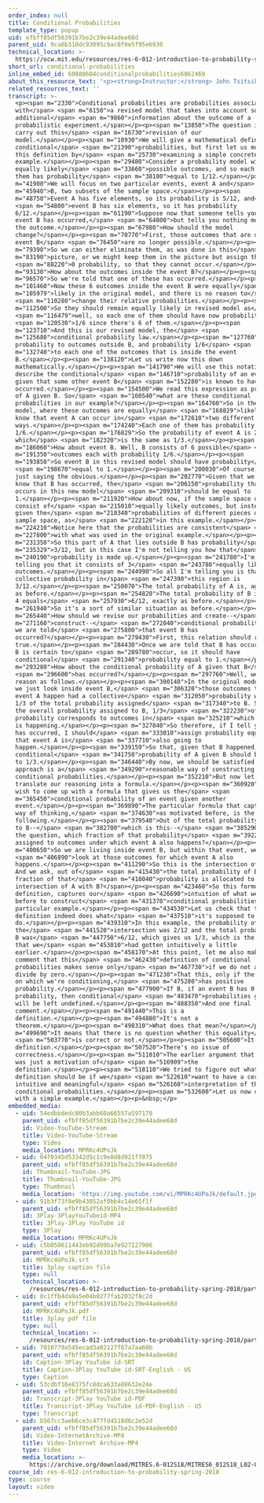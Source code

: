 ```yaml
---
order_index: null
title: Conditional Probabilities
template_type: popup
uid: efbff85df56391b7be2c39e44adee68d
parent_uid: 9ca6b310dc93095c9ac0f0e5f95e6930
technical_location: >-
  https://ocw.mit.edu/resources/res-6-012-introduction-to-probability-spring-2018/part-i-the-fundamentals/conditional-probabilities
short_url: conditional-probabilities
inline_embed_id: 60888684conditionalprobabilities6862469
about_this_resource_text: '<p><strong>Instructor:</strong> John Tsitsiklis</p>'
related_resources_text: ''
transcript: >-
  <p><span m="2330">Conditional probabilities are probabilities associated
  with</span> <span m="6150">a revised model that takes into account some
  additional</span> <span m="9860">information about the outcome of a
  probabilistic experiment.</span></p><p><span m="13850">The question is how to
  carry out this</span> <span m="16730">revision of our
  model.</span></p><p><span m="18930">We will give a mathematical definition of
  conditional</span> <span m="21390">probabilities, but first let us motivate
  this definition by</span> <span m="25730">examining a simple concrete
  example.</span></p><p><span m="29480">Consider a probability model with 12
  equally likely</span> <span m="33660">possible outcomes, and so each one of
  them has probability</span> <span m="38180">equal to 1/12.</span></p><p><span
  m="41900">We will focus on two particular events, event A and</span> <span
  m="45940">B, two subsets of the sample space.</span></p><p><span
  m="48750">Event A has five elements, so its probability is 5/12, and</span>
  <span m="54800">event B has six elements, so it has probability
  6/12.</span></p><p><span m="61190">Suppose now that someone tells you that
  event B has occurred,</span> <span m="64800">but tells you nothing more about
  the outcome.</span></p><p><span m="67980">How should the model
  change?</span></p><p><span m="70770">First, those outcomes that are outside
  event B</span> <span m="76450">are no longer possible.</span></p><p><span
  m="79390">So we can either eliminate them, as was done in this</span> <span
  m="83190">picture, or we might keep them in the picture but assign them</span>
  <span m="88220">0 probability, so that they cannot occur.</span></p><p><span
  m="93130">How about the outcomes inside the event B?</span></p><p><span
  m="96570">So we're told that one of these has occurred.</span></p><p><span
  m="101460">Now these 6 outcomes inside the event B were equally</span> <span
  m="105979">likely in the original model, and there is no reason to</span>
  <span m="110280">change their relative probabilities.</span></p><p><span
  m="112500">So they should remain equally likely in revised model as</span>
  <span m="116479">well, so each one of them should have now probability</span>
  <span m="120530">1/6 since there's 6 of them.</span></p><p><span
  m="123710">And this is our revised model, the</span> <span
  m="125680">conditional probability law.</span></p><p><span m="127760">0
  probability to outcomes outside B, and probability 1/6</span> <span
  m="132740">to each one of the outcomes that is inside the event
  B.</span></p><p><span m="138120">Let us write now this down
  mathematically.</span></p><p><span m="141790">We will use this notation to
  describe the conditional</span> <span m="146710">probability of an event A
  given that some other event B</span> <span m="152280">is known to have
  occurred.</span></p><p><span m="154500">We read this expression as probability
  of A given B. So</span> <span m="160540">what are these conditional
  probabilities in our example?</span></p><p><span m="164760">So in the new
  model, where these outcomes are equally</span> <span m="168829">likely, we
  know that event A can occur in</span> <span m="172610">two different
  ways.</span></p><p><span m="174240">Each one of them has probability
  1/6.</span></p><p><span m="176829">So the probability of event A is 2/6
  which</span> <span m="182320">is the same as 1/3.</span></p><p><span
  m="186060">How about event B. Well, B consists of 6 possible</span> <span
  m="191350">outcomes each with probability 1/6.</span></p><p><span
  m="193850">So event B in this revised model should have probability</span>
  <span m="198670">equal to 1.</span></p><p><span m="200030">Of course, this is
  just saying the obvious.</span></p><p><span m="202770">Given that we already
  know that B has occurred, the</span> <span m="206150">probability that B
  occurs in this new model</span> <span m="209310">should be equal to
  1.</span></p><p><span m="211920">How about now, if the sample space does not
  consist of</span> <span m="215010">equally likely outcomes, but instead we're
  given the</span> <span m="218340">probabilities of different pieces of the
  sample space, as</span> <span m="222120">in this example.</span></p><p><span
  m="224210">Notice here that the probabilities are consistent</span> <span
  m="227800">with what was used in the original example.</span></p><p><span
  m="231350">So this part of A that lies outside B has probability</span> <span
  m="235329">3/12, but in this case I'm not telling you how that</span> <span
  m="240190">probability is made up.</span></p><p><span m="241780">I'm not
  telling you that it consists of 3</span> <span m="243780">equally likely
  outcomes.</span></p><p><span m="244990">So all I'm telling you is that the
  collective probability in</span> <span m="247390">this region is
  3/12.</span></p><p><span m="250070">The total probability of A is, again, 5/12
  as before.</span></p><p><span m="254820">The total probability of B is 2 plus
  4 equals</span> <span m="257930">6/12, exactly as before.</span></p><p><span
  m="261940">So it's a sort of similar situation as before.</span></p><p><span
  m="265440">How should we revise our probabilities and create--</span> <span
  m="271160">construct--</span> <span m="272040">conditional probabilities once
  we are told</span> <span m="275800">that event B has
  occurred?</span></p><p><span m="279430">First, this relation should remain
  true.</span></p><p><span m="284430">Once we are told that B has occurred, then
  B is certain to</span> <span m="289780">occur, so it should have
  conditional</span> <span m="291340">probability equal to 1.</span></p><p><span
  m="293280">How about the conditional probability of A given that B</span>
  <span m="296600">has occurred?</span></p><p><span m="297760">Well, we can
  reason as follows.</span></p><p><span m="300140">In the original model, and if
  we just look inside event B,</span> <span m="306320">those outcomes that make
  event A happen had a collective</span> <span m="312050">probability which was
  1/3 of the total probability assigned</span> <span m="317340">to B. So out of
  the overall probability assigned to B, 1/3</span> <span m="322230">of that
  probability corresponds to outcomes in</span> <span m="325210">which event A
  is happening.</span></p><p><span m="327840">So therefore, if I tell you that B
  has occurred, I should</span> <span m="333010">assign probability equal to 1/3
  that event A is</span> <span m="337710">also going to
  happen.</span></p><p><span m="339159">So that, given that B happened, the
  conditional</span> <span m="341750">probability of A given B should be equal
  to 1/3.</span></p><p><span m="346440">By now, we should be satisfied that this
  approach is a</span> <span m="349290">reasonable way of constructing
  conditional probabilities.</span></p><p><span m="352210">But now let us
  translate our reasoning into a formula.</span></p><p><span m="360920">So we
  wish to come up with a formula that gives us the</span> <span
  m="365450">conditional probability of an event given another
  event.</span></p><p><span m="369890">The particular formula that captures our
  way of thinking,</span> <span m="374630">as motivated before, is the
  following.</span></p><p><span m="379540">Out of the total probability assigned
  to B--</span> <span m="382700">which is this--</span> <span m="385290">we ask
  the question, which fraction of that probability</span> <span m="392230">is
  assigned to outcomes under which event A also happens?</span></p><p><span
  m="400650">So we are living inside event B, but within that event, we</span>
  <span m="406890">look at those outcomes for which event A also
  happens.</span></p><p><span m="411290">So this is the intersection of A and B.
  And we ask, out of</span> <span m="415430">the total probability of B, what
  fraction of that</span> <span m="418040">probability is allocated to that
  intersection of A with B?</span></p><p><span m="423460">So this formula, this
  definition, captures our</span> <span m="426690">intuition of what we did
  before to construct</span> <span m="431370">conditional probabilities in our
  particular example.</span></p><p><span m="434530">Let us check that the
  definition indeed does what</span> <span m="437510">it's supposed to
  do.</span></p><p><span m="439310">In this example, the probability of
  the</span> <span m="441520">intersection was 2/12 and the total probability of
  B was</span> <span m="447750">6/12, which gives us 1/3, which is the answer
  that we</span> <span m="453010">had gotten intuitively a little
  earlier.</span></p><p><span m="458170">At this point, let me also make a
  comment that this</span> <span m="462430">definition of conditional
  probabilities makes sense only</span> <span m="467730">if we do not attempt to
  divide by zero.</span></p><p><span m="471230">That this, only if the event B
  on which we're conditioning,</span> <span m="475280">has positive
  probability.</span></p><p><span m="477900">If B, if an event B has 0
  probability, then conditional</span> <span m="483470">probabilities given B
  will be left undefined.</span></p><p><span m="488350">And one final
  comment.</span></p><p><span m="491440">This is a
  definition.</span></p><p><span m="494880">It's not a
  theorem.</span></p><p><span m="498310">What does that mean?</span></p><p><span
  m="499690">It means that there is no question whether this equality</span>
  <span m="503770">is correct or not.</span></p><p><span m="505600">It's just a
  definition.</span></p><p><span m="507520">There's no issue of
  correctness.</span></p><p><span m="511010">The earlier argument that we gave
  was just a motivation of</span> <span m="516909">the
  definition.</span></p><p><span m="518110">We tried to figure out what the
  definition should be if we</span> <span m="522610">want to have a certain
  intuitive and meaningful</span> <span m="526160">interpretation of the
  conditional probabilities.</span></p><p><span m="532600">Let us now continue
  with a simple example.</span></p><p>&nbsp;</p>
embedded_media:
  - uid: 54edbbdedc80b3abb60a66557a597170
    parent_uid: efbff85df56391b7be2c39e44adee68d
    id: Video-YouTube-Stream
    title: Video-YouTube-Stream
    type: Video
    media_location: MPRKc4UPoJk
  - uid: 04f0345d53342d5c1c9e8d8d921ff875
    parent_uid: efbff85df56391b7be2c39e44adee68d
    id: Thumbnail-YouTube-JPG
    title: Thumbnail-YouTube-JPG
    type: Thumbnail
    media_location: 'https://img.youtube.com/vi/MPRKc4UPoJk/default.jpg'
  - uid: 91b3f73f8e9b43052af0bb4c14e65f1f
    parent_uid: efbff85df56391b7be2c39e44adee68d
    id: 3Play-3PlayYouTubeid-MP4
    title: 3Play-3Play YouTube id
    type: 3Play
    media_location: MPRKc4UPoJk
  - uid: c5b058611443eb92d99ba7e927127906
    parent_uid: efbff85df56391b7be2c39e44adee68d
    id: MPRKc4UPoJk.srt
    title: 3play caption file
    type: null
    technical_location: >-
      /resources/res-6-012-introduction-to-probability-spring-2018/part-i-the-fundamentals/conditional-probabilities/MPRKc4UPoJk.srt
  - uid: 0c1ffb4da9a5e04b0277fab2032f8c2d
    parent_uid: efbff85df56391b7be2c39e44adee68d
    id: MPRKc4UPoJk.pdf
    title: 3play pdf file
    type: null
    technical_location: >-
      /resources/res-6-012-introduction-to-probability-spring-2018/part-i-the-fundamentals/conditional-probabilities/MPRKc4UPoJk.pdf
  - uid: 7010779a545ecad3a02127f67a7aa60b
    parent_uid: efbff85df56391b7be2c39e44adee68d
    id: Caption-3Play YouTube id-SRT
    title: Caption-3Play YouTube id-SRT-English - US
    type: Caption
  - uid: 53cdbf16e8375fc8dca633a08632e24e
    parent_uid: efbff85df56391b7be2c39e44adee68d
    id: Transcript-3Play YouTube id-PDF
    title: Transcript-3Play YouTube id-PDF-English - US
    type: Transcript
  - uid: b567cc3aeb6ce3c477fd4518d6c2e52d
    parent_uid: efbff85df56391b7be2c39e44adee68d
    id: Video-InternetArchive-MP4
    title: Video-Internet Archive-MP4
    type: Video
    media_location: >-
      https://archive.org/download/MITRES.6-012S18/MITRES6_012S18_L02-02_300k.mp4
course_id: res-6-012-introduction-to-probability-spring-2018
type: course
layout: video
---
```

